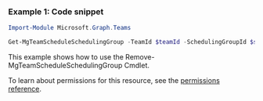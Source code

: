 ### Example 1: Code snippet

```powershellImport-Module Microsoft.Graph.Teams

Get-MgTeamScheduleSchedulingGroup -TeamId $teamId -SchedulingGroupId $schedulingGroupId
```
This example shows how to use the Remove-MgTeamScheduleSchedulingGroup Cmdlet.
To learn about permissions for this resource, see the [permissions reference](/graph/permissions-reference).

